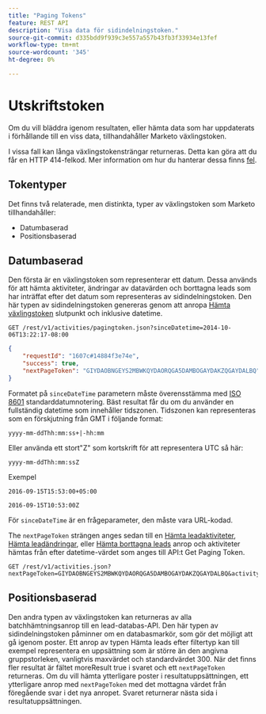 ```yaml
---
title: "Paging Tokens"
feature: REST API
description: "Visa data för sidindelningstoken."
source-git-commit: d335bdd9f939c3e557a557b43fb3f33934e13fef
workflow-type: tm+mt
source-wordcount: '345'
ht-degree: 0%

---
```



# Utskriftstoken

Om du vill bläddra igenom resultaten, eller hämta data som har uppdaterats i förhållande till en viss data, tillhandahåller Marketo växlingstoken.

I vissa fall kan långa växlingstokensträngar returneras. Detta kan göra att du får en HTTP 414-felkod. Mer information om hur du hanterar dessa finns [fel](error-codes.md).

## Tokentyper

Det finns två relaterade, men distinkta, typer av växlingstoken som Marketo tillhandahåller:

- Datumbaserad
- Positionsbaserad

## Datumbaserad

Den första är en växlingstoken som representerar ett datum. Dessa används för att hämta aktiviteter, ändringar av datavärden och borttagna leads som har inträffat efter det datum som representeras av sidindelningstoken. Den här typen av sidindelningstoken genereras genom att anropa [Hämta växlingstoken](https://developer.adobe.com/marketo-apis/api/mapi/#tag/Activities/operation/getActivitiesPagingTokenUsingGET) slutpunkt och inklusive datetime.

```
GET /rest/v1/activities/pagingtoken.json?sinceDatetime=2014-10-06T13:22:17-08:00
```

```json
{
    "requestId": "1607c#14884f3e74e",
    "success": true,
    "nextPageToken": "GIYDAOBNGEYS2MBWKQYDAORQGA5DAMBOGAYDAKZQGAYDALBQ"
}
```

Formatet på `sinceDateTime` parametern måste överensstämma med [ISO 8601](https://en.wikipedia.org/wiki/ISO_8601) standarddatumnotering. Bäst resultat får du om du använder en fullständig datetime som innehåller tidszonen. Tidszonen kan representeras som en förskjutning från GMT i följande format:

`yyyy-mm-ddThh:mm:ss+|-hh:mm`

Eller använda ett stort&quot;Z&quot; som kortskrift för att representera UTC så här:

`yyyy-mm-ddThh:mm:ssZ`

Exempel

`2016-09-15T15:53:00+05:00`

`2016-09-15T10:53:00Z`

För `sinceDateTime` är en frågeparameter, den måste vara URL-kodad.

The `nextPageToken` strängen anges sedan till en [Hämta leadaktiviteter](https://developer.adobe.com/marketo-apis/api/mapi/#tag/Activities/operation/getLeadActivitiesUsingGET), [Hämta leadändringar](https://developer.adobe.com/marketo-apis/api/mapi/#tag/Activities/operation/getLeadChangesUsingGET), eller [Hämta borttagna leads](https://developer.adobe.com/marketo-apis/api/mapi/#tag/Activities/operation/getDeletedLeadsUsingGET) anrop och aktiviteter hämtas från efter datetime-värdet som anges till API:t Get Paging Token.

```
GET /rest/v1/activities.json?nextPageToken=GIYDAOBNGEYS2MBWKQYDAORQGA5DAMBOGAYDAKZQGAYDALBQ&activityTypeIds=1&activityTypeIds=12
```

## Positionsbaserad

Den andra typen av växlingstoken kan returneras av alla batchhämtningsanrop till en lead-databas-API. Den här typen av sidindelningstoken påminner om en databasmarkör, som gör det möjligt att gå igenom poster. Ett anrop av typen Hämta leads efter filtertyp kan till exempel representera en uppsättning som är större än den angivna gruppstorleken, vanligtvis maxvärdet och standardvärdet 300. När det finns fler resultat är fältet moreResult true i svaret och ett `nextPageToken` returneras. Om du vill hämta ytterligare poster i resultatuppsättningen, ett ytterligare anrop med `nextPageToken` med det mottagna värdet från föregående svar i det nya anropet. Svaret returnerar nästa sida i resultatuppsättningen.
